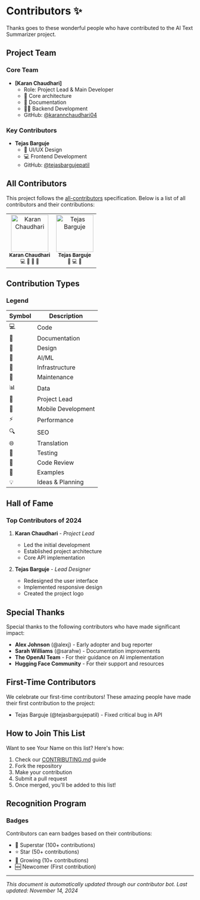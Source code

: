 # Contributors ✨

Thanks goes to these wonderful people who have contributed to the AI Text Summarizer project. 

## Project Team

### Core Team

* **[Karan Chaudhari]**
  * Role: Project Lead & Main Developer
  * 🔨 Core architecture
  * 📝 Documentation
  * 👨‍💻 Backend Development
  * GitHub: [@karannchaudhari04](https://github.com/karannchaudhari04)

### Key Contributors

<!-- Use this section to highlight significant contributors -->
* **Tejas Barguje**
  * 🎨 UI/UX Design
  * 💻 Frontend Development
  * GitHub: [@tejasbargujepatil](https://github.com/tejasbargujepatil)


## All Contributors

This project follows the [all-contributors](https://allcontributors.org) specification. Below is a list of all contributors and their contributions:

<!-- ALL-CONTRIBUTORS-LIST:START -->
<table>
  <tr>
    <td align="center">
      <a href="https://github.com/karannchaudhari04">
        <img src="https://github.com/karannchaudhari04.png" width="100px;" alt="Karan Chaudhari"/><br />
        <sub><b>Karan Chaudhari</b></sub>
      </a><br />
      <sub>
        💻 📝 🚧 👑
      </sub>
    </td>
    <td align="center">
      <a href="https://github.com/tejasbargujepatil">
        <img src="https://github.com/tejasbargujepatil.png" width="100px;" alt="Tejas Barguje"/><br />
        <sub><b>Tejas Barguje</b></sub>
      </a><br />
      <sub>
        🎨 💻 📱
      </sub>
    </td>
  </tr>
</table>
<!-- ALL-CONTRIBUTORS-LIST:END -->

## Contribution Types

### Legend

| Symbol | Description |
|--------|-------------|
| 💻 | Code |
| 📝 | Documentation |
| 🎨 | Design |
| 🤖 | AI/ML |
| 🔧 | Infrastructure |
| 🚧 | Maintenance |
| 📊 | Data |
| 👑 | Project Lead |
| 📱 | Mobile Development |
| ⚡ | Performance |
| 🔍 | SEO |
| 🌐 | Translation |
| 🧪 | Testing |
| 👀 | Code Review |
| 🎯 | Examples |
| 💡 | Ideas & Planning |

## Hall of Fame

### Top Contributors of 2024

1. **Karan Chaudhari** - *Project Lead*
   * Led the initial development
   * Established project architecture
   * Core API implementation

2. **Tejas Barguje** - *Lead Designer*
   * Redesigned the user interface
   * Implemented responsive design
   * Created the project logo


## Special Thanks

Special thanks to the following contributors who have made significant impact:

* **Alex Johnson** (@alexj) - Early adopter and bug reporter
* **Sarah Williams** (@sarahw) - Documentation improvements
* **The OpenAI Team** - For their guidance on AI implementation
* **Hugging Face Community** - For their support and resources

## First-Time Contributors

We celebrate our first-time contributors! These amazing people have made their first contribution to the project:

* Tejas Barguje (@tejasbargujepatil) - Fixed critical bug in API

## How to Join This List

Want to see Your Name on this list? Here's how:

1. Check our [CONTRIBUTING.md](CONTRIBUTING.md) guide
2. Fork the repository
3. Make your contribution
4. Submit a pull request
5. Once merged, you'll be added to this list!

## Recognition Program

### Badges
Contributors can earn badges based on their contributions:

* 🌟 Superstar (100+ contributions)
* ⭐ Star (50+ contributions)
* 🌱 Growing (10+ contributions)
* 🆕 Newcomer (First contribution)

---
*This document is automatically updated through our contributor bot. Last updated: November 14, 2024*
